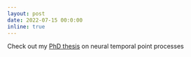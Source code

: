 ```yaml
---
layout: post
date: 2022-07-15 00:0:00
inline: true
---
```


Check out my [PhD thesis](/assets/pdf/phd-thesis.pdf) on neural temporal point processes
